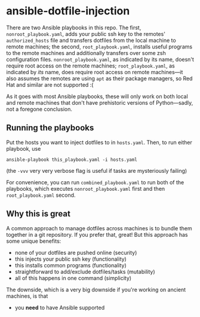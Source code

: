 # ansible-dotfile-injection

There are two Ansible playbooks in this repo. The first,
`nonroot_playbook.yaml`, adds your public ssh key to the remotes'
`authorized_hosts` file and transfers dotfiles from the local machine to
remote machines; the second, `root_playbook.yaml`, installs useful
programs to the remote machines and additionally transfers over some zsh
configuration files. `nonroot_playbook.yaml`, as indicated by its name,
doesn't require root access on the remote machines;
`root_playbook.yaml`, as indicated by *its* name, does require root
access on remote machines—it also assumes the remotes are using `apt` as
their package managers, so Red Hat and similar are not supported :(

As it goes with most Ansible playbooks, these will only work on both
local and remote machines that don't have prehistoric versions of
Python—sadly, not a foregone conclusion.

## Running the playbooks

Put the hosts you want to inject dotfiles to in `hosts.yaml`. Then, to
run either playbook, use

```
ansible-playbook this_playbook.yaml -i hosts.yaml
```

(the `-vvv` very very verbose flag is useful if tasks are mysteriously
failing)

For convenience, you can run `combined_playbook.yaml` to run both of the
playbooks, which executes `nonroot_playbook.yaml` first and then
`root_playbook.yaml` second.

## Why this is great

A common approach to manage dotfiles across machines is to bundle them
together in a git repository. If you prefer that, great! But this
approach has some unique benefits:

+ none of your dotfiles are pushed online (security)
+ this injects your public ssh key (functionality)
+ this installs common programs (functionality)
+ straightforward to add/exclude dotfiles/tasks (mutability)
+ all of this happens in one command (simplicity)

The downside, which is a very big downside if you're working on ancient
machines, is that

+ you **need** to have Ansible supported
